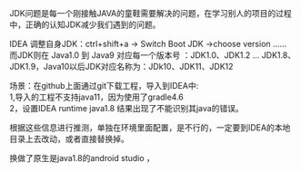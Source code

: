 JDK问题是每一个刚接触JAVA的童鞋需要解决的问题，在学习别人的项目的过程中，正确的认知JDK减少我们遇到的问题。   

IDEA 调整自身JDK：ctrl+shift+a -> Switch Boot JDK ->choose version ……      
而JDK则在 Java1.0 到 Java9 对应每一个版本号 ：JDK1.0、JDK1.2 ... JDK1.8、JDK1.9，Java10以后JDK对应名称为：JDk10、JDK11、JDK12      

场景：在github上面通过git下载工程，导入到IDEA中:    
1,导入的工程不支持java11，因为使用了gradle4.6    
2，设置IDEA runtime java1.8 结果出现了不能识别其java的错误。    

根据这些信息进行推测，单独在环境里面配置，是不行的，一定要到IDEA的本地目录上去改动，或者直接替换掉。     

换做了原生是java1.8的android studio ，



